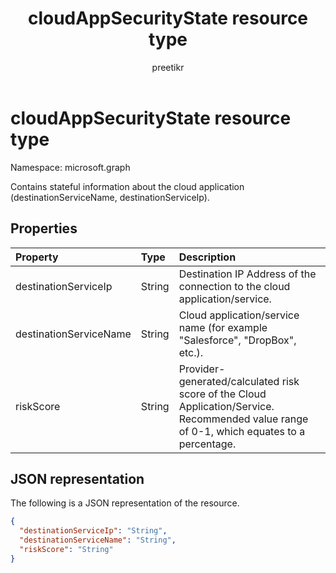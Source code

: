 ﻿---
title: "cloudAppSecurityState resource type"
description: "Contains stateful information about the cloud application (destinationServiceName, destinationServiceIp)."
localization_priority: Normal
author: "preetikr"
ms.prod: ""
doc_type: resourcePageType
---

# cloudAppSecurityState resource type

Namespace: microsoft.graph

Contains stateful information about the cloud application (destinationServiceName, destinationServiceIp).

## Properties

| Property               | Type   | Description                                                                                                                               |
| :--------------------- | :----- | :---------------------------------------------------------------------------------------------------------------------------------------- |
| destinationServiceIp   | String | Destination IP Address of the connection to the cloud application/service.                                                                |
| destinationServiceName | String | Cloud application/service name (for example "Salesforce", "DropBox", etc.).                                                               |
| riskScore              | String | Provider-generated/calculated risk score of the Cloud Application/Service. Recommended value range of 0-1, which equates to a percentage. |

## JSON representation

The following is a JSON representation of the resource.

<!-- {
  "blockType": "resource",
  "optionalProperties": [

  ],
  "@odata.type": "microsoft.graph.cloudAppSecurityState"
}-->

```json
{
  "destinationServiceIp": "String",
  "destinationServiceName": "String",
  "riskScore": "String"
}

```

<!-- uuid: 8fcb5dbc-d5aa-4681-8e31-b001d5168d79
2015-10-25 14:57:30 UTC -->

<!-- {
  "type": "#page.annotation",
  "description": "cloudAppSecurityState resource",
  "keywords": "",
  "section": "documentation",
  "tocPath": ""
}-->
